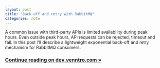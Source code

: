 ```yaml
---
layout: post
title: "Back-off and retry with RabbitMQ"
categories: note
---
```

A common issue with third-party APIs is limited availability during peak hours. Even outside peak hours, API requests can be rejected, timeout and fail. In this post I'll describe a lightweight exponential back-off and retry mechanism for RabbitMQ consumers.

### [Continue reading on dev.venntro.com &raquo;]

[Continue reading on dev.venntro.com &raquo;]: http://globaldev.co.uk/2014/07/back-off-and-retry-with-rabbitmq/
